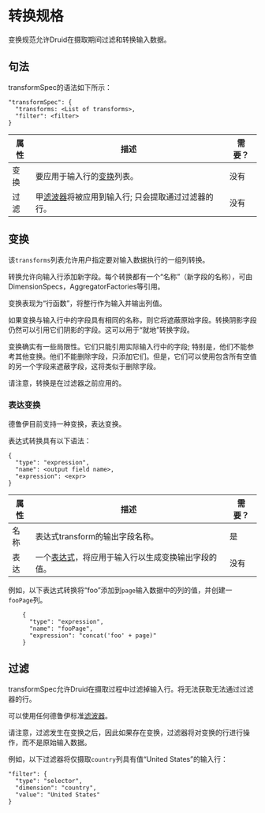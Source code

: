 # 转换规格

变换规范允许Druid在摄取期间过滤和转换输入数据。

## 句法

transformSpec的语法如下所示：

```text
"transformSpec": {
  "transforms: <List of transforms>,
  "filter": <filter>
}
```

| 属性 | 描述                                                         | 需要？ |
| ---- | ------------------------------------------------------------ | ------ |
| 变换 | 要应用于输入行的[变换](http://druid.io/docs/0.12.3/ingestion/transform-spec.html#transforms)列表。 | 没有   |
| 过滤 | 甲[滤波器](http://druid.io/docs/0.12.3/querying/filters.html)将被应用到输入行; 只会提取通过过滤器的行。 | 没有   |

## 变换

该`transforms`列表允许用户指定要对输入数据执行的一组列转换。

转换允许向输入行添加新字段。每个转换都有一个“名称”（新字段的名称），可由DimensionSpecs，AggregatorFactories等引用。

变换表现为“行函数”，将整行作为输入并输出列值。

如果变换与输入行中的字段具有相同的名称，则它将遮蔽原始字段。转换阴影字段仍然可以引用它们阴影的字段。这可以用于“就地”转换字段。

变换确实有一些局限性。它们只能引用实际输入行中的字段; 特别是，他们不能参考其他变换。他们不能删除字段，只添加它们。但是，它们可以使用包含所有空值的另一个字段来遮蔽字段，这将类似于删除字段。

请注意，转换是在过滤器之前应用的。

### 表达变换

德鲁伊目前支持一种变换，表达变换。

表达式转换具有以下语法：

```text
{
  "type": "expression",
  "name": <output field name>,
  "expression": <expr>
}
```

| 属性 | 描述                                                         | 需要？ |
| ---- | ------------------------------------------------------------ | ------ |
| 名称 | 表达式transform的输出字段名称。                              | 是     |
| 表达 | 一个[表达式](http://druid.io/docs/0.12.3/misc/math-expr.html)，将应用于输入行以生成变换输出字段的值。 | 没有   |

例如，以下表达式转换将“foo”添加到`page`输入数据中的列的值，并创建一`fooPage`列。

```text
    {
      "type": "expression",
      "name": "fooPage",
      "expression": "concat('foo' + page)"
    }
```

## 过滤

transformSpec允许Druid在摄取过程中过滤掉输入行。将无法获取无法通过过滤器的行。

可以使用任何德鲁伊标准[滤波器](http://druid.io/docs/0.12.3/querying/filters.html)。

请注意，过滤发生在变换之后，因此如果存在变换，过滤器将对变换的行进行操作，而不是原始输入数据。

例如，以下过滤器将仅摄取`country`列具有值“United States”的输入行：

```text
"filter": {
  "type": "selector",
  "dimension": "country",
  "value": "United States"
}
```

